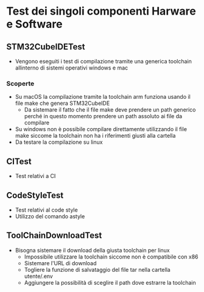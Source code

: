 # Test dei singoli componenti Harware e Software

## STM32CubeIDETest
- Vengono eseguiti i test di compilazione tramite una generica toolchain allinterno di sistemi operativi windows e mac
### Scoperte
- Su macOS la compilazione tramite la toolchain arm funziona usando il file make che genera STM32CubeIDE
    - Da sistemare il fatto che il file make deve prendere un path generico perché in questo momento prendere un path assoluto ai file da compilare
- Su windows non è possibile compilare direttamente utilizzando il file make siccome la toolchain non ha i riferimenti giusti alla cartella
- Da testare la compilazione su linux

## CITest
- Test relativi a CI 
  
## CodeStyleTest
- Test relativi al code style
- Utilizzo del comando astyle

## ToolChainDownloadTest
- Bisogna sistemare il download della giusta toolchain per linux
    - Impossibile utilizzare la toolchain siccome non è compatibile con x86 
    - Sistemare l'URL di download
    - Togliere la funzione di salvataggio del file tar nella cartella utente/.env
    - Aggiungere la possibilità di sceglire il path dove estrarre la toolchain
    
    